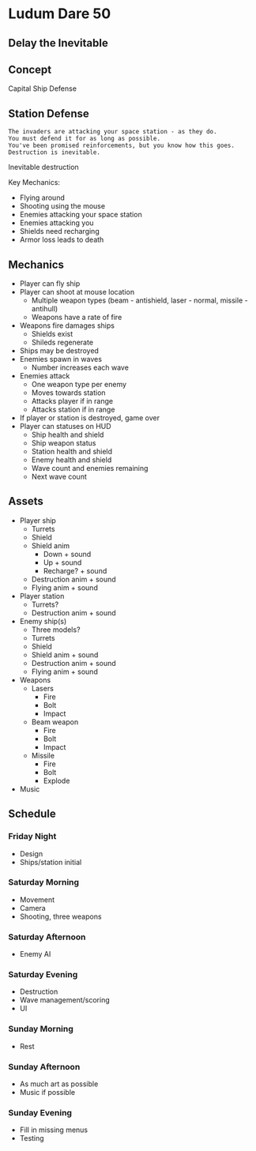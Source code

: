 # Ludum Dare 50

## Delay the Inevitable

## Concept

Capital Ship Defense

## Station Defense

```
The invaders are attacking your space station - as they do.
You must defend it for as long as possible.
You've been promised reinforcements, but you know how this goes.
Destruction is inevitable.
```

Inevitable destruction

Key Mechanics:
* Flying around
* Shooting using the mouse
* Enemies attacking your space station
* Enemies attacking you
* Shields need recharging
* Armor loss leads to death

## Mechanics

* Player can fly ship
* Player can shoot at mouse location
	- Multiple weapon types (beam - antishield, laser - normal, missile - antihull)
	- Weapons have a rate of fire
* Weapons fire damages ships
	- Shields exist
	- Shileds regenerate
* Ships may be destroyed
* Enemies spawn in waves
	- Number increases each wave
* Enemies attack
	- One weapon type per enemy
	- Moves towards station
	- Attacks player if in range
	- Attacks station if in range
* If player or station is destroyed, game over
* Player can statuses on HUD
	- Ship health and shield
	- Ship weapon status
	- Station health and shield
	- Enemy health and shield
	- Wave count and enemies remaining
	- Next wave count

## Assets

* Player ship
	- Turrets
	- Shield
	- Shield anim
		+ Down + sound
		+ Up + sound
		+ Recharge? + sound
	- Destruction anim + sound
	- Flying anim + sound
* Player station
	- Turrets?
	- Destruction anim + sound
* Enemy ship(s)
	- Three models?
	- Turrets
	- Shield
	- Shield anim + sound
	- Destruction anim + sound
	- Flying anim + sound
* Weapons
	- Lasers
		+ Fire
		+ Bolt
		+ Impact
	- Beam weapon
		+ Fire
		+ Bolt
		+ Impact
	- Missile
		+ Fire
		+ Bolt
		+ Explode
* Music

## Schedule

### Friday Night
* Design
* Ships/station initial

### Saturday Morning
* Movement
* Camera
* Shooting, three weapons

### Saturday Afternoon
* Enemy AI

### Saturday Evening
* Destruction
* Wave management/scoring
* UI

### Sunday Morning
* Rest

### Sunday Afternoon
* As much art as possible
* Music if possible

### Sunday Evening
* Fill in missing menus
* Testing